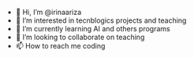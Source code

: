 - 👋 Hi, I’m @irinaariza
- 👀 I’m interested in tecnblogics projects and teaching
- 🌱 I’m currently learning AI and others programs 
- 💞️ I’m looking to collaborate on teaching
- 📫 How to reach me coding

<!---
irinaariza/irinaariza is a ✨ special ✨ repository because its `README.md` (this file) appears on your GitHub profile.
You can click the Preview link to take a look at your changes.
--->
